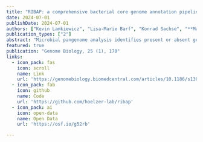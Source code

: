 ```yaml
---
title: "RIBAP: a comprehensive bacterial core genome annotation pipeline for pangenome calculation beyond the species level"
date: 2024-07-01
publishDate: 2024-07-01
authors: ["Kevin Lamkiewicz", "Lisa-Marie Barf", "Konrad Sachse", "**Martin Hölzer**"]
publication_types: ["2"]
abstract: "Microbial pangenome analysis identifies present or absent genes in prokaryotic genomes. However, current tools are limited when analyzing species with higher sequence diversity or higher taxonomic orders such as genera or families. The Roary ILP Bacterial core Annotation Pipeline (RIBAP) uses an integer linear programming approach to refine gene clusters predicted by Roary for identifying core genes. RIBAP successfully handles the complexity and diversity of Chlamydia, Klebsiella, Brucella, and Enterococcus genomes, outperforming other established and recent pangenome tools for identifying all-encompassing core genes at the genus level. RIBAP is a freely available Nextflow pipeline at github.com/hoelzer-lab/ribap and zenodo.org/doi/10.5281/zenodo.10890871."
featured: true
publication: "Genome Biology, 25 (1), 170"
links:
  - icon_pack: fas
    icon: scroll
    name: Link
    url: 'https://genomebiology.biomedcentral.com/articles/10.1186/s13059-024-03312-9'
  - icon_pack: fab
    icon: github
    name: Code 
    url: 'https://github.com/hoelzer-lab/ribap'
  - icon_pack: ai
    icon: open-data
    name: Open Data
    url: 'https://osf.io/g52rb'

---
```



